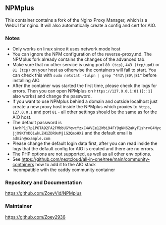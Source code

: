 ## NPMplus
This container contains a fork of the Nginx Proxy Manager, which is a WebUI for nginx. It will also automatically create a config and cert for AIO.

### Notes
- Only works on linux since it uses network mode host
- You can ignore the NPM configuration of the reverse-proxy.md. The NPMplus fork already contains the changes of the advanced tab.
- Make sure that no other service is using port `80 (tcp)`, `443 (tcp/upd)` or `81 (tcp)` on your host as otherwise the containers will fail to start. You can check this with `sudo netstat -tulpn | grep "443\|80\|81"` before installing AIO.
- After the container was started the first time, please check the logs for errors. Then you can open NPMplus on `https://127.0.0.1:81` (`[::1]` also works) and change the password. 
- If you want to use NPMplus behind a domain and outside localhost just create a new proxy host inside the NPMplus which proxies to `https`, `127.0.0.1` and port `81` - all other settings should be the same as for the AIO host.
- The default password is `iArhP1j7p1P6TA92FA2FMbbUGYqwcYzxC4AVEe12Wbi94FY9gNN62aKyF1shrvG4NycjjX9KfmDQiwkLZH1ZDR9xMjiG2QmoHXi` and the default email is `admin@example.com`
- Please change the default login data first, after you can read inside the logs that the default config for AIO is created and there are no errors.
- The PHP options are not supported, as well as all other env options.
- See https://github.com/nextcloud/all-in-one/tree/main/community-containers how to add it to the AIO stack
- Incompatible with the caddy community container

### Repository and Documentation
https://github.com/ZoeyVid/NPMplus

### Maintainer
https://github.com/Zoey2936
